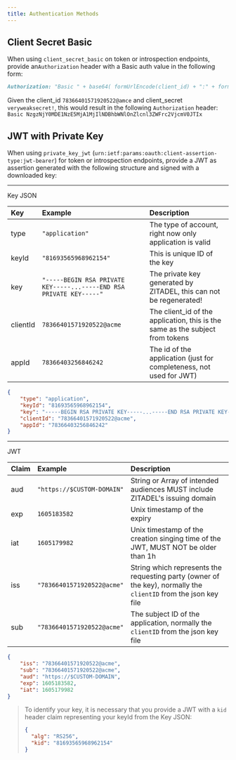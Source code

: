 ```yaml
---
title: Authentication Methods
---
```


## Client Secret Basic

When using `client_secret_basic` on token or introspection endpoints, provide an`Authorization` header with a Basic auth value in the following form:

```markdown
Authorization: "Basic " + base64( formUrlEncode(client_id) + ":" + formUrlEncode(client_secret) )
```

Given the client_id `78366401571920522@amce` and client_secret `veryweaksecret!`, this would result in the following `Authorization` header:
`Basic NzgzNjY0MDE1NzE5MjA1MjIlNDBhbWNlOnZlcnl3ZWFrc2VjcmV0JTIx`

## JWT with Private Key

When using `private_key_jwt` (`urn:ietf:params:oauth:client-assertion-type:jwt-bearer`) for token or introspection endpoints, provide a JWT as assertion generated with the following structure and signed with a downloaded key:

---

Key JSON

| Key      | Example                                                             | Description                                                                    |
|:---------|:--------------------------------------------------------------------|:-------------------------------------------------------------------------------|
| type     | `"application"`                                                     | The type of account, right now only application is valid                       |
| keyId    | `"81693565968962154"`                                               | This is unique ID of the key                                                   |
| key      | `"-----BEGIN RSA PRIVATE KEY-----...-----END RSA PRIVATE KEY-----"` | The private key generated by ZITADEL, this can not be regenerated!             |
| clientId | `78366401571920522@acme`                                            | The client_id of the application, this is the same as the subject from tokens  |
| appId    | `78366403256846242`                                                 | The id of the application (just for completeness, not used for JWT)            |

```JSON
{
	"type": "application",
	"keyId": "81693565968962154",
	"key": "-----BEGIN RSA PRIVATE KEY-----...-----END RSA PRIVATE KEY-----",
	"clientId": "78366401571920522@acme",
	"appId": "78366403256846242"
}
```

---

JWT

| Claim | Example                    | Description                                                                                                     |
|:------|:---------------------------|:----------------------------------------------------------------------------------------------------------------|
| aud   | `"https://$CUSTOM-DOMAIN"`  | String or Array of intended audiences MUST include ZITADEL's issuing domain                                     |
| exp   | `1605183582`               | Unix timestamp of the expiry                                                                                    |
| iat   | `1605179982`               | Unix timestamp of the creation singing time of the JWT, MUST NOT be older than 1h                               |
| iss   | `"78366401571920522@acme"` | String which represents the requesting party (owner of the key), normally the `clientID` from the json key file |
| sub   | `"78366401571920522@acme"` | The subject ID of the application, normally the `clientID` from the json key file                               |

```JSON
{
	"iss": "78366401571920522@acme",
	"sub": "78366401571920522@acme",
	"aud": "https://$CUSTOM-DOMAIN",
	"exp": 1605183582,
	"iat": 1605179982
}
```

> To identify your key, it is necessary that you provide a JWT with a `kid` header claim representing your keyId from the Key JSON:
>
> ```json
> {
> 	"alg": "RS256",
> 	"kid": "81693565968962154"
> }
> ```

